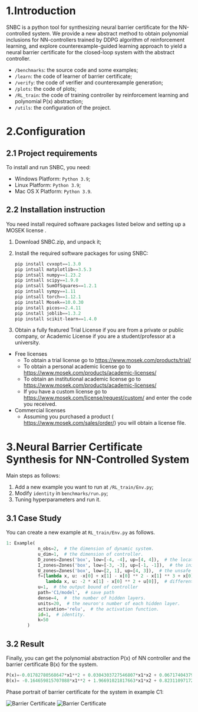 # 1.Introduction

SNBC is a python tool for synthesizing neural barrier certificate for the NN-controlled system. We provide a new abstract method to obtain polynomial inclusions for NN-controllers trained by DDPG algorithm of reinforcement learning,
and explore counterexample-guided learning approach to
yield a neural barrier certificate for the closed-loop system
with the abstract controller.

* `/benchmarks`: the source code and some examples;
* `/learn`: the code of learner of barrier certificate;
* `/verify`: the code of verifier and counterexample generation;
* `/plots`: the code of plots;
* `/RL_train`: the code of training controller by reinforcement learning and polynomial P(x) abstraction;
* `/utils`: the configuration of the project.


# 2.Configuration

## 2.1 Project requirements

To install and run SNBC, you need:

* Windows Platform: `Python 3.9`;
* Linux Platform: `Python 3.9`;
* Mac OS X Platform: `Python 3.9`.

## 2.2 Installation instruction

You need install required software packages listed below and setting up a MOSEK license .

1. Download SNBC.zip, and unpack it;
2. Install the required software packages for using SNBC:

    ```python
    pip install cvxopt==1.3.0
    pip intsall matplotlib==3.5.3
    pip intsall numpy==1.23.2
    pip intsall scipy==1.9.0
    pip intsall SumOfSquares==1.2.1
    pip intsall sympy==1.11
    pip intsall torch==1.12.1
    pip install Mosek==10.0.30
    pip install picos==2.4.11
    pip install joblib==1.3.2
    pip install scikit-learn==1.4.0
    ```

3. Obtain a fully featured Trial License if you are from a private or public company, or Academic License if you are a student/professor at a university.

* Free licenses
  * To obtain a trial license go to <https://www.mosek.com/products/trial/>
  * To obtain a personal academic license go to <https://www.mosek.com/products/academic-licenses/>
  * To obtain an institutional academic license go to <https://www.mosek.com/products/academic-licenses/>
  * If you have a custom license go to <https://www.mosek.com/license/request/custom/> and enter the code you received.
* Commercial licenses
  * Assuming you purchased a product ( <https://www.mosek.com/sales/order/>) you will obtain a license file.

# 3.Neural Barrier Certificate Synthesis for NN-Controlled System 

Main steps as follows:

1. Add a new example you want to run at `/RL_train/Env.py`;
2. Modify `identity` in `benchmarks/run.py`;
3. Tuning hyperparameters and run it.

## 3.1 Case Study

You can create a new example at `RL_train/Env.py` as follows.

```python
1: Example(
            n_obs=2,  # the dimension of dynamic system.
            u_dim=1,  # the dimension of controller.
            D_zones=Zones('box', low=[-4, -4], up=[4, 4]),  # the location domain of system.
            I_zones=Zones('box', low=[-3, -3], up=[-1, -1]),  # the initial region of system.
            U_zones=Zones('box', low=[2, 1], up=[4, 3]),  # the unsafe region of system.
            f=[lambda x, u: -x[0] + x[1] - x[0] ** 2 - x[1] ** 3 + x[0] + u[0],  
               lambda x, u: -2 * x[1] - x[0] ** 2 + u[0]],  # differential equations of system.
            u=1,  # the output bound of controller 
            path='C1/model',  # save path
            dense=4,  #  the number of hidden layers.
            units=20,  # the neuron's number of each hidden layer.
            activation='relu',  # the activation function. 
            id=1,  # identity.
            k=50 
        )
```

[//]: # (## 3.2 Modify identity)

[//]: # ()
[//]: # (After you create the example you want, you can modify the parameter `identity` at `benchmarks/run.py` to the corresponding ID.)

[//]: # ()
[//]: # (## 3.3 Tuning hyperparameters and run it)

[//]: # ()
[//]: # (If you failed, adjust the hyperparameters and try again.)

## 3.2 Result

Finally, you can get the polynomial abstraction P(x) of NN controller and the barrier certificate B(x) for the system.

```python
P(x)=-0.01782780568647*x1**2 + 0.0304303727546807*x1*x2 + 0.0671740437924431*x1 - 0.234335039813611*x2**2 - 0.837997680548356*x2
B(x)= -0.164659815707088*x1**2 + 1.96691021817663*x1*x2 + 0.823110971728375*x1 - 2.31320037980075*x2**2 + 15.9294101325842*x2 - 3.10400062966616
```
Phase portrait of barrier certificate for the system in example C1:

![Barrier Certificate](https://github.com/blliu6/SNBC/tree/main/benchmarks/img/C1_2d.png)
![Barrier Certificate](https://github.com/blliu6/SNBC/tree/main/benchmarks/img/C1_3d.png)


